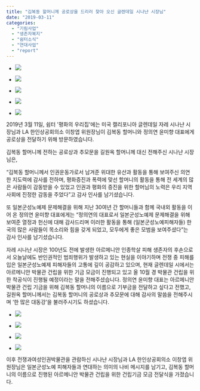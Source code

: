 ```yaml
---
title: "김복동 할머니께 공로상을 드리러 찾아 오신 글렌데일 시나냔 시장님"
date: "2019-03-11"
categories: 
  - "기림사업"
  - "생존자복지"
  - "쉼터소식"
  - "연대사업"
  - "report"
---
```


- ![](https://r2.womenandwar.net/2019/03/noname02-724x1024.jpg)
    
- ![](https://r2.womenandwar.net/2019/03/noname01-724x1024.jpg)
    
- ![](https://r2.womenandwar.net/2019/03/noname03-724x1024.jpg)
    
- ![](https://r2.womenandwar.net/2019/03/photo_2019-03-11_17-40-15-1024x575.jpg)
    
- ![](https://r2.womenandwar.net/2019/03/photo_2019-03-11_17-40-26-1024x767.jpg)
    

2019년 3월 11일, 쉼터 '평화의 우리집'에는 미국 캘리포니아 글렌데일 자레 시나냔 시장님과 LA 한인상공회의소 이창엽 위원장님이 김복동 할머니와 정의연 윤미향 대표에게 공로상을 전달하기 위해 방문하였습니다.

김복동 할머니께 전하는 공로상과 추모문을 길원옥 할머니께 대신 전해주신 시나냔 시장님은,

“김복동 할머니께서 인권운동가로서 남겨준 위대한 유산과 활동을 통해 보여주신 의연한 지도력에 감사를 전하며, 평화증진과 폭력에 맞선 할머니의 활동을 통해 전 세계의 많은 사람들이 감동받을 수 있었고 인권과 평화의 증진을 위한 할머님의 노력은 우리 지역사회에 진정한 감동을 주었다”고 감사 인사를 남기셨습니다.

또 일본군성노예제 문제해결을 위해 지난 30여년 간 할머니들과 함께 국내외 활동을 이어 온 정의연 윤미향 대표에게는 “정의연의 대표로서 일본군성노예제 문제해결을 위해 보여준 열정과 헌신에 대해 감사드리며 이러한 활동을 통해 (일본군성노예피해자들) 한국의 많은 사람들이 목소리와 힘을 갖게 되었고, 모두에게 좋은 모범을 보여주셨다”는 감사 인사를 남기셨습니다.

자레 시나냔 시장은 100년도 전에 발생한 아르메니안 인종학살 피해 생존자의 후손으로서 오늘날에도 반인권적인 범죄행위가 발생하고 있는 현실을 이야기하며 전쟁 중 피해를 입은 일본군성노예제 피해자들의 고통에 깊이 공감하고 있으며, 현재 글렌데일 시에서는 아르메니안 박물관 건립을 위한 기금 모금이 진행되고 있고 올 10월 경 박물관 건립을 위한 착공식이 진행될 예정이라는 말을 전해주셨습니다. 정의연 윤미향 대표는 아르메니안 박물관 건립 기금을 위해 김복동 할머니의 이름으로 기부금을 전달하고 싶다고 전했고, 길원옥 할머니께서는 김복동 할머니의 공로상과 추모문에 대해 감사의 말씀을 전해주시며 ‘한 많은 대동강’을 불러주시기도 하셨습니다.

- ![](https://r2.womenandwar.net/2019/03/20190311_115125_HDR-1024x768.jpg)
    
- ![](https://r2.womenandwar.net/2019/03/noname04-1024x768.jpg)
    
- ![](https://r2.womenandwar.net/2019/03/noname05-1024x768.jpg)
    
- ![](https://r2.womenandwar.net/2019/03/noname06-768x1024.jpg)
    

이후 전쟁과여성인권박물관을 관람하신 시나냔 시장님과 LA 한인상공회의소 이창엽 위원장님은 일본군성노예 피해자들과 연대하는 의미의 나비 메시지를 남기고, 김복동 할머니의 이름으로 진행된 아르메니안 박물관 건립을 위한 건립기금 모금 전달식을 가졌습니다.
